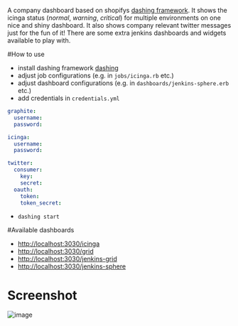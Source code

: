 A company dashboard based on shopifys [dashing framework](http://shopify.github.io/dashing/). It shows the icinga status (*normal*, *warning*, *critical*) for multiple environments on one nice and shiny dashboard. It also shows company relevant twitter messages just for the fun of it! There are some extra jenkins dashboards and widgets available to play with.

#How to use 
* install dashing framework [dashing](http://shopify.github.io/dashing/)
* adjust job configurations (e.g. in `jobs/icinga.rb` etc.)
* adjust dashboard configurations (e.g. in `dashboards/jenkins-sphere.erb` etc.)
* add credentials in `credentials.yml`
```yaml
graphite:
  username:
  password:

icinga:
  username:
  password:

twitter:
  consumer:
    key:
    secret:
  oauth:
    token:
    token_secret:
```
* `dashing start`


#Available dashboards

- [http://localhost:3030/icinga](http://localhost:3030/icinga)
- [http://localhost:3030/grid](http://localhost:3030/grid)
- [http://localhost:3030/jenkins-grid](http://localhost:3030/jenkins-grid)
- [http://localhost:3030/jenkins-sphere](http://localhost:3030/jenkins-sphere)


Screenshot
==========

![image](https://raw.github.com/svenmueller/dashboard/master/assets/images/dashboard.png)
